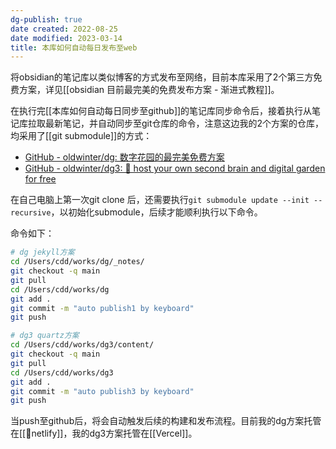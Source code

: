 ```yaml
---
dg-publish: true
date created: 2022-08-25
date modified: 2023-03-14
title: 本库如何自动每日发布至web
---
```


将obsidian的笔记库以类似博客的方式发布至网络，目前本库采用了2个第三方免费方案，详见[[obsidian 目前最完美的免费发布方案 - 渐进式教程]]。

在执行完[[本库如何自动每日同步至github]]的笔记库同步命令后，接着执行从笔记库拉取最新笔记，并自动同步至git仓库的命令，注意这边我的2个方案的仓库，均采用了[[git submodule]]的方式：

- [GitHub - oldwinter/dg: 数字花园的最完美免费方案](https://github.com/oldwinter/dg)
- [GitHub - oldwinter/dg3: 🌱 host your own second brain and digital garden for free](https://github.com/oldwinter/dg3)

在自己电脑上第一次git clone 后，还需要执行`git submodule update --init --recursive`，以初始化submodule，后续才能顺利执行以下命令。

命令如下：

```zsh
# dg jekyll方案
cd /Users/cdd/works/dg/_notes/
git checkout -q main
git pull 
cd /Users/cdd/works/dg
git add .
git commit -m "auto publish1 by keyboard"
git push

# dg3 quartz方案
cd /Users/cdd/works/dg3/content/
git checkout -q main
git pull
cd /Users/cdd/works/dg3
git add .
git commit -m "auto publish3 by keyboard"
git push
```

当push至github后，将会自动触发后续的构建和发布流程。目前我的dg方案托管在[[🔗netlify]]，我的dg3方案托管在[[Vercel]]。
